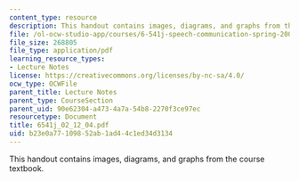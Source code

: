 ```yaml
---
content_type: resource
description: This handout contains images, diagrams, and graphs from the course textbook.
file: /ol-ocw-studio-app/courses/6-541j-speech-communication-spring-2004/b23e0a77109852ab1ad44c1ed34d3134_6541j_02_12_04.pdf
file_size: 268805
file_type: application/pdf
learning_resource_types:
- Lecture Notes
license: https://creativecommons.org/licenses/by-nc-sa/4.0/
ocw_type: OCWFile
parent_title: Lecture Notes
parent_type: CourseSection
parent_uid: 90e62304-a473-4a7a-54b8-2270f3ce97ec
resourcetype: Document
title: 6541j_02_12_04.pdf
uid: b23e0a77-1098-52ab-1ad4-4c1ed34d3134
---
```

This handout contains images, diagrams, and graphs from the course textbook.